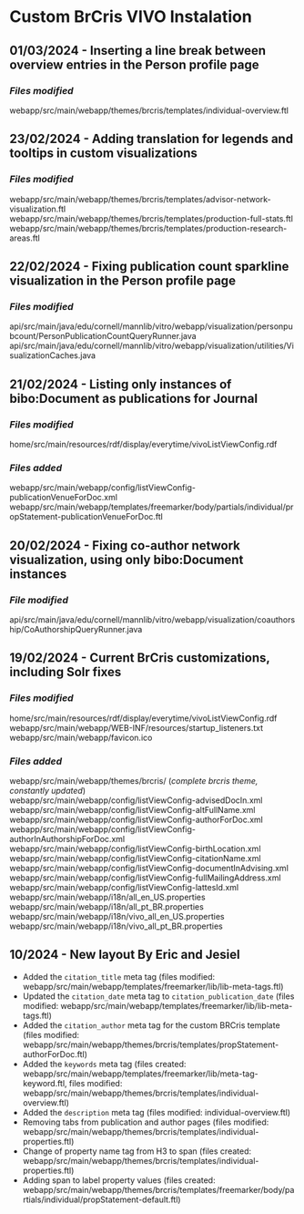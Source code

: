 # Custom BrCris VIVO Instalation

## 01/03/2024 - Inserting a line break between overview entries in the Person profile page

### _Files modified_

webapp/src/main/webapp/themes/brcris/templates/individual-overview.ftl

## 23/02/2024 - Adding translation for legends and tooltips in custom visualizations

### _Files modified_

webapp/src/main/webapp/themes/brcris/templates/advisor-network-visualization.ftl
webapp/src/main/webapp/themes/brcris/templates/production-full-stats.ftl
webapp/src/main/webapp/themes/brcris/templates/production-research-areas.ftl

## 22/02/2024 - Fixing publication count sparkline visualization in the Person profile page

### _Files modified_

api/src/main/java/edu/cornell/mannlib/vitro/webapp/visualization/personpubcount/PersonPublicationCountQueryRunner.java
api/src/main/java/edu/cornell/mannlib/vitro/webapp/visualization/utilities/VisualizationCaches.java

## 21/02/2024 - Listing only instances of bibo:Document as publications for Journal

### _Files modified_

home/src/main/resources/rdf/display/everytime/vivoListViewConfig.rdf

### _Files added_

webapp/src/main/webapp/config/listViewConfig-publicationVenueForDoc.xml
webapp/src/main/webapp/templates/freemarker/body/partials/individual/propStatement-publicationVenueForDoc.ftl

## 20/02/2024 - Fixing co-author network visualization, using only bibo:Document instances

### _File modified_

api/src/main/java/edu/cornell/mannlib/vitro/webapp/visualization/coauthorship/CoAuthorshipQueryRunner.java

## 19/02/2024 - Current BrCris customizations, including Solr fixes

### _Files modified_

home/src/main/resources/rdf/display/everytime/vivoListViewConfig.rdf  
webapp/src/main/webapp/WEB-INF/resources/startup_listeners.txt  
webapp/src/main/webapp/favicon.ico

### _Files added_

webapp/src/main/webapp/themes/brcris/ (_complete brcris theme, constantly updated_)  
webapp/src/main/webapp/config/listViewConfig-advisedDocIn.xml  
webapp/src/main/webapp/config/listViewConfig-altFullName.xml  
webapp/src/main/webapp/config/listViewConfig-authorForDoc.xml  
webapp/src/main/webapp/config/listViewConfig-authorInAuthorshipForDoc.xml  
webapp/src/main/webapp/config/listViewConfig-birthLocation.xml  
webapp/src/main/webapp/config/listViewConfig-citationName.xml  
webapp/src/main/webapp/config/listViewConfig-documentInAdvising.xml  
webapp/src/main/webapp/config/listViewConfig-fullMailingAddress.xml  
webapp/src/main/webapp/config/listViewConfig-lattesId.xml  
webapp/src/main/webapp/i18n/all_en_US.properties  
webapp/src/main/webapp/i18n/all_pt_BR.properties  
webapp/src/main/webapp/i18n/vivo_all_en_US.properties  
webapp/src/main/webapp/i18n/vivo_all_pt_BR.properties

## 10/2024 - New layout By Eric and Jesiel

- Added the `citation_title` meta tag (files modified: webapp/src/main/webapp/templates/freemarker/lib/lib-meta-tags.ftl)
- Updated the `citation_date` meta tag to `citation_publication_date` (files modified: webapp/src/main/webapp/templates/freemarker/lib/lib-meta-tags.ftl)
- Added the `citation_author` meta tag for the custom BRCris template (files modified: webapp/src/main/webapp/themes/brcris/templates/propStatement-authorForDoc.ftl)
- Added the `keywords` meta tag (files created: webapp/src/main/webapp/templates/freemarker/lib/meta-tag-keyword.ftl, files modified: webapp/src/main/webapp/themes/brcris/templates/individual-overview.ftl)
- Added the `description` meta tag (files modified: individual-overview.ftl)
- Removing tabs from publication and author pages (files modified: webapp/src/main/webapp/themes/brcris/templates/individual-properties.ftl)
- Change of property name tag from H3 to span (files created: webapp/src/main/webapp/themes/brcris/templates/individual-properties.ftl)
- Adding span to label property values (files created: webapp/src/main/webapp/themes/brcris/templates/freemarker/body/partials/individual/propStatement-default.ftl)

